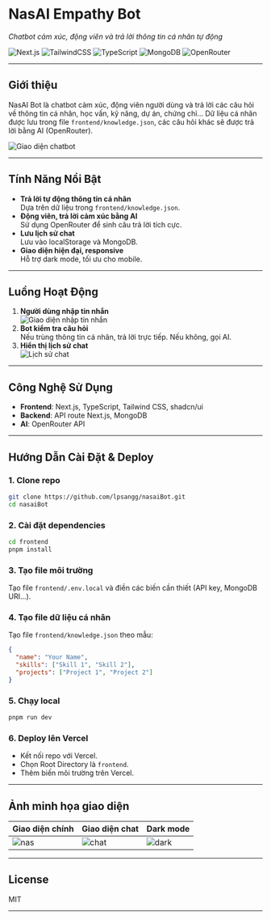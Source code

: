 ﻿# NasAI Empathy Bot

*Chatbot cảm xúc, động viên và trả lời thông tin cá nhân tự động*

![Next.js](https://img.shields.io/badge/Next-black?style=for-the-badge&logo=next.js&logoColor=white)
![TailwindCSS](https://img.shields.io/badge/Tailwind_CSS-38B2AC?style=for-the-badge&logo=tailwind-css&logoColor=white)
![TypeScript](https://img.shields.io/badge/TypeScript-3178C6?style=for-the-badge&logo=typescript&logoColor=white)
![MongoDB](https://img.shields.io/badge/MongoDB-47A248?style=for-the-badge&logo=mongodb&logoColor=white)
![OpenRouter](https://img.shields.io/badge/OpenRouter-AI-4F46E5?style=for-the-badge)

---

## Giới thiệu

NasAI Bot là chatbot cảm xúc, động viên người dùng và trả lời các câu hỏi về thông tin cá nhân, học vấn, kỹ năng, dự án, chứng chỉ... Dữ liệu cá nhân được lưu trong file `frontend/knowledge.json`, các câu hỏi khác sẽ được trả lời bằng AI (OpenRouter).

![Giao diện chatbot](frontend/public/img/nas.png)

---

## Tính Năng Nổi Bật

- **Trả lời tự động thông tin cá nhân**  
  Dựa trên dữ liệu trong `frontend/knowledge.json`.
- **Động viên, trả lời cảm xúc bằng AI**  
  Sử dụng OpenRouter để sinh câu trả lời tích cực.
- **Lưu lịch sử chat**  
  Lưu vào localStorage và MongoDB.
- **Giao diện hiện đại, responsive**  
  Hỗ trợ dark mode, tối ưu cho mobile.

---

## Luồng Hoạt Động

1. **Người dùng nhập tin nhắn**  
   ![Giao diện nhập tin nhắn](frontend/public/placeholder-user.jpg)
2. **Bot kiểm tra câu hỏi**  
   Nếu trùng thông tin cá nhân, trả lời trực tiếp. Nếu không, gọi AI.
3. **Hiển thị lịch sử chat**  
   ![Lịch sử chat](frontend/public/placeholder-logo.png)

---

## Công Nghệ Sử Dụng

- **Frontend**: Next.js, TypeScript, Tailwind CSS, shadcn/ui
- **Backend**: API route Next.js, MongoDB
- **AI**: OpenRouter API

---

## Hướng Dẫn Cài Đặt & Deploy

### 1. Clone repo
```bash
git clone https://github.com/lpsangg/nasaiBot.git
cd nasaiBot
```

### 2. Cài đặt dependencies
```bash
cd frontend
pnpm install
```

### 3. Tạo file môi trường
Tạo file `frontend/.env.local` và điền các biến cần thiết (API key, MongoDB URI...).

### 4. Tạo file dữ liệu cá nhân
Tạo file `frontend/knowledge.json` theo mẫu:
```json
{
  "name": "Your Name",
  "skills": ["Skill 1", "Skill 2"],
  "projects": ["Project 1", "Project 2"]
}
```

### 5. Chạy local
```bash
pnpm run dev
```

### 6. Deploy lên Vercel
- Kết nối repo với Vercel.
- Chọn Root Directory là `frontend`.
- Thêm biến môi trường trên Vercel.

---

## Ảnh minh họa giao diện

| Giao diện chính | Giao diện chat | Dark mode |
|---|---|---|
| ![nas](frontend/public/img/nas.png) | ![chat](frontend/public/placeholder-user.jpg) | ![dark](frontend/public/placeholder-logo.png) |

---

## License

MIT

---
